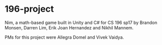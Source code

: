# 196-project

Nim, a math-based game built in Unity and C# for CS 196 sp17 by Brandon Monsen, Darren Lim, Erik Joan Hernandez and Nikhil Mannem. 

PMs for this project were Allegra Domel and Vivek Vaidya. 
